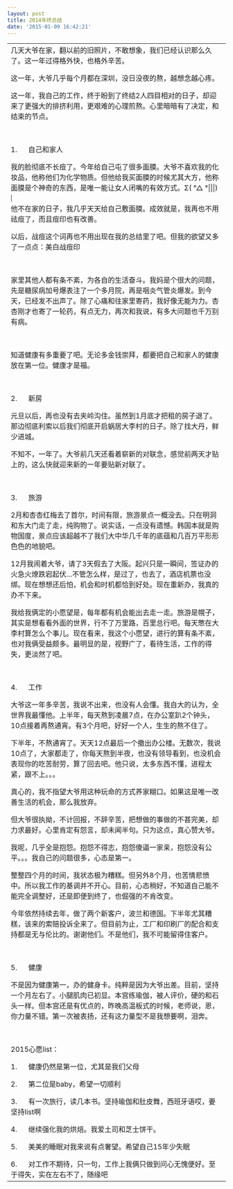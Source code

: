 ```yaml
---
layout: post
title: 2014年终总结
date: '2015-01-09 16:42:21'
---
```



<table cellpadding="0" cellspacing="0" id="blogContentTable"><tbody><tr><td valign="top"><div id="blogContainer"><div data-webp-ctx-e="1" id="blogDetailDiv"><div class="blog_details_20120222"><div>几天大爷在家，翻以前的旧照片，不敢想象，我们已经认识那么久了。这一年过得格外快，也格外辛苦。

这一年，大爷几乎每个月都在深圳，没日没夜的熬，越想念越心疼。

这一年，我自己的工作，终于盼到了终结2人四目相对的日子，却迎来了更强大的排挤利用，更艰难的心理煎熬。心里暗暗有了决定，和结束的节点。

 

1.      自己和家人

我的脸彻底不长痘了。今年给自己屯了很多面膜。大爷不喜欢我的化妆品，他称他们为化学物质。但他给我买面膜的时候尤其大方，他称面膜是个神奇的东西，是唯一能让女人闭嘴的有效方式。Σ(<span class="Apple-converted-space"> </span>°△<span class="Apple-converted-space"> </span>°|||)︴  
 他不在家的日子，我几乎天天给自己敷面膜。成效就是，我再也不用祛痘了，而且痘印也有改善。

以后，战痘这个词再也不用出现在我的总结里了吧。但我的欲望又多了一点点：美白战痘印

 

家里其他人都有条不紊，为各自的生活奋斗。我妈是个很大的问题，先是糖尿病加号爆表注了一个多月院，再是咽炎气管炎爆发。到今天，已经发不出声了。除了心痛和往家里寄药，我好像无能为力。杏杏刚才也寄了一轮药，有点无力，再次和我说，有多大问题也千万别有病。

 

知道健康有多重要了吧。无论多金钱崇拜，都要把自己和家人的健康放在第一位。健康才是福。

 

2.      新房

元旦以后，再也没有去夹岭沟住。虽然到1月底才把租的房子退了。那边彻底利索以后我们彻底开启蜗居大李村的日子。除了找大丹，鲜少进城。

不知不，一年了。大爷前几天还看着崭新的对联念，感觉前两天才贴上的，这么快就迎来新的一年要贴新对联了。

 

3.      旅游

2月和杏杏红梅去了首尔，时间有限，旅游景点一概没去。只在明洞和东大门走了走，纯购物了。说实话，一点没有遗憾。韩国本就是购物国度，景点应该超越不了我们大中华几千年的底蕴和几百万平形形色色的地貌吧。

12月我闹着大爷，请了3天假去了大阪。起兴只是一瞬间，签证办的火急火燎跌宕起伏…不管怎么样，是过了，也去了，酒店机票也没绑。现在想想还后怕，机会和时机都恰到好处。现在重新办，我真的办不下来。

我给我俩定的小愿望是，每年都有机会能出去走一走。旅游是幌子，其实是想看看外面的世界，行不了万里路，百里总行吧。每天憋在大李村算怎么个事儿。现在看来，我这个小愿望，进行的算有条不紊，也对我俩受益颇多。最明显的是，视野广了，看待生活，工作的得失，更淡然了吧。

 

4.      工作

大爷这一年多辛苦，我说不出来，也没有人会懂。我自大的认为，全世界我最懂他。上半年，每天熬到凌晨7点，在办公室趴2个钟头，10点接着再熬通宵。有3个月吧，好好一个人，生生的熬不住了。

下半年，不熬通宵了。天天12点最后一个撤出办公楼。无数次，我说10点了，大家都走了，你每天熬到半夜，也没有领导看到，也没机会表现你的吃苦耐劳，算了回去吧。他只说，太多东西不懂，进程太紧，跟不上。。。

真心的，我不指望大爷用这种玩命的方式养家糊口。如果这是唯一改善生活的机会，那么我放弃。

但大爷很执拗，不计回报，不辞辛苦，把想做的事做的不甚完美，却力求最好。心里肯定有怨言，却未闻半句。只为这点，真心赞大爷。

我呢，几乎全是抱怨。抱怨不得志，抱怨傻逼一家亲，抱怨没有公平。。。我自己的问题很多，心态是第一。

整整四个月的时间，我状态极为糟糕。但另外8个月，也苦情悲愤中。所以我工作的基调并不开心。目前，心态稍好，不知道自己能不能完全调整好，还是即便到终了，也倔强的不肯改变。

今年依然持续去年，做了两个新客户，波兰和德国。下半年尤其糟糕，该来的索赔投诉全来了。但目前为止，工厂和印刷厂的配合和支持都是无与伦比的。谢谢他们。不是他们，我不可能留得住客户。

 

5.      健康

不是因为健康第一，办的健身卡。纯粹是因为大爷出差。目前，坚持一个月左右了。小腿肌肉已初显。本宫练瑜伽，被人评价，硬的和石头一样。但本宫还是有优点的，昨晚高温板式的时候，老师说，恩，你力量不错。第一次被表扬，还有这力量型不是我想要啊，泪奔。

 

2015心愿list：

1.      健康仍然是第一位，尤其是我们父母

2.      第二位是baby，希望一切顺利

3.      有一次旅行，读几本书。坚持瑜伽和肚皮舞，西班牙语哎，要坚持list啊

4.      继续强化我的烘焙。我爱土司和芝士饼干。

5.      美美的睡眠对我来说有点奢望。希望自己15年少失眠

<div>6.      对工作不期待，只一句，工作上我俩只做到问心无愧便好。至于得失，实在左右不了，随缘吧 </div></div></div></div></div></td></tr></tbody></table> 


